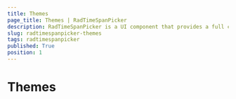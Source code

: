 ```yaml
---
title: Themes
page_title: Themes | RadTimeSpanPicker
description: RadTimeSpanPicker is a UI component that provides a full control over picking a specific time span and duration.
slug: radtimespanpicker-themes
tags: radtimespanpicker
published: True
position: 1
---
```


# Themes